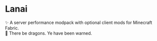 # Lanai
✨ A server performance modpack with optional client mods for Minecraft Fabric.  
🐉 There be dragons. Ye have been warned.
